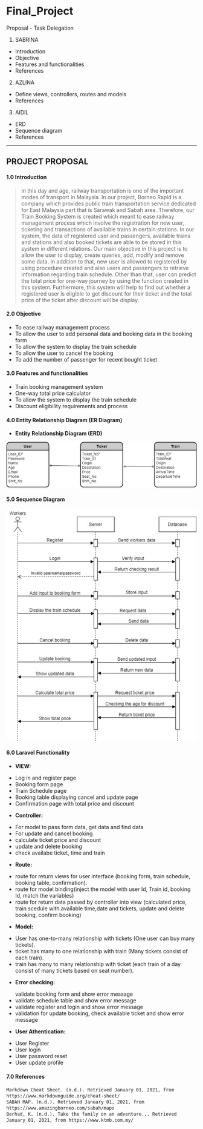 # Final_Project

Proposal - Task Delegation

1. SABRINA

- Introduction
- Objective
- Features and functionalities
- References

2. AZLINA

- Define views, controllers, routes and models
- References

3. AIDIL

- ERD
- Sequence diagram
- References

---

## PROJECT PROPOSAL

#### 1.0	Introduction 

>In this day and age, railway transportation is one of the important modes of transport in Malaysia. In our project, Borneo Rapid is a company which provides public train transportation service dedicated for East Malaysia part that is Sarawak and Sabah area. Therefore, our Train Booking System is created which meant to ease railway management process which involve the registration for new user, ticketing and transactions of available trains in certain stations. In our system, the data of registered user and passengers, available trains and stations and also booked tickets are able to be stored in this system in different relations. Our main objective in this project is to allow the user to display, create queries, add, modify and remove some data. In addition to that, new user is allowed to registered by using procedure created and also users and passengers to retrieve information regarding train schedule. Other than that, user can predict the total price for one-way journey by using the function created in this system. Furthermore, this system will help to find out whether a registered user is eligible to get discount for their ticket and the total price of the ticket after discount will be display.

#### 2.0	Objective 
   <ul>
   <li>To ease railway management process</li>
   <li>To allow the user to add personal data and booking data in the booking form</li>
   <li>To allow the system to display the train schedule</li>
   <li>To allow the user to cancel the booking</li>
   <li>To add the number of passenger for recent bought ticket</li>
   </ul>

#### 3.0	Features and functionalities 
   <ul>
   <li>Train booking management system</li>
   <li>One-way total price calculator</li>
   <li>To allow the system to display the train schedule</li>
   <li>Discount eligibility requirements and process</li>
   </ul>
   
#### 4.0	Entity Relationship Diagram (ER Diagram)

   - **Entity Relationship Diagram (ERD)**

   ![Entity Relationship Diagram](/resources/ERD.jpg)

#### 5.0	Sequence Diagram

   ![Entity Relationship Diagram](/resources/SD.jpg)

#### 6.0	Laravel Functionality
   - **VIEW:** 
   <ul>
   <li>Log in and register page</li>
   <li>Booking form page</li>
   <li>Train Schedule page</li>
   <li>Booking table displaying cancel and update page</li>
   <li>Confirmation page with total price and discount</li>
   </ul>

   - **Controller:**
   <ul>
   <li> For model to pass form data, get data and find data
   <li> For update and cancel booking
   <li> calculate ticket price and discount
   <li> update and delete booking 
   <li> check availabe ticket, time and train
   </ul>

   - **Route:**
   <ul>
   <li> route for return views for user interface (booking form, train schedule, booking table, confirmation).
   <li> route for model binding(inject the model with user Id, Train id, booking Id, match the variables)
   <li> route for return data passed by controller into view (calculated price, train scedule with available time,date and tickets, update and delete booking, confirm booking)
   </ul>
   
   - **Model:**
   <ul>
   <li> User has one-to-many relationship with tickets (One user can buy many tickets).
   <li> ticket has many to one relationship with train  (Many tickets consist of each train).
   <li> train has many to many relationship with ticket (each train of a day consist of many tickets based on seat number).
   </ul>
	   
   - **Error checking:**
   <ul> validate booking form and show error message
   <li> validate schedule table and show error message
   <li> validate register and login and show error message
   <li> validation for update booking, check available ticket and show error message
   </ul>

   - **User Athentication:**
   <ul>
   <li> User Register
   <li> User login
   <li> User password reset
   <li> User update profile
   </ul>

   
#### 7.0	References  
        
	Markdown Cheat Sheet. (n.d.). Retrieved January 01, 2021, from https://www.markdownguide.org/cheat-sheet/
	SABAH MAP. (n.d.). Retrieved January 01, 2021, from https://www.amazingborneo.com/sabah/maps
	Berhad, K. (n.d.). Take the family on an adventure... Retrieved January 01, 2021, from https://www.ktmb.com.my/
                 
     
           
